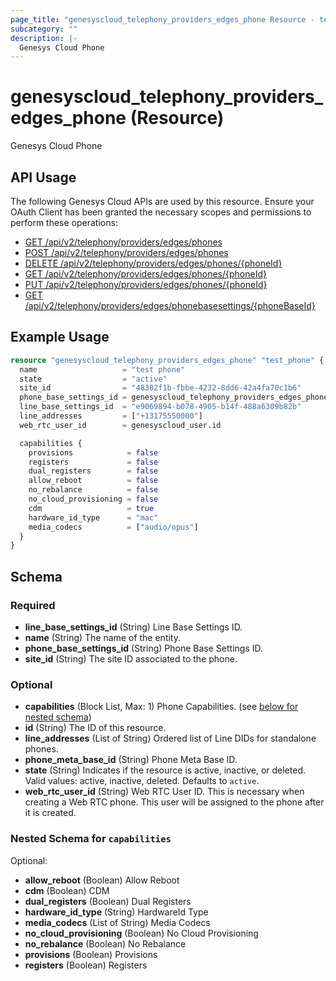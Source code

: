 ```yaml
---
page_title: "genesyscloud_telephony_providers_edges_phone Resource - terraform-provider-genesyscloud"
subcategory: ""
description: |-
  Genesys Cloud Phone
---
```

# genesyscloud_telephony_providers_edges_phone (Resource)

Genesys Cloud Phone

## API Usage
The following Genesys Cloud APIs are used by this resource. Ensure your OAuth Client has been granted the necessary scopes and permissions to perform these operations:

* [GET /api/v2/telephony/providers/edges/phones](https://developer.genesys.cloud/api/rest/v2/telephonyprovidersedge/#get-api-v2-telephony-providers-edges-phones)
* [POST /api/v2/telephony/providers/edges/phones](https://developer.genesys.cloud/api/rest/v2/telephonyprovidersedge/#post-api-v2-telephony-providers-edges-phones)
* [DELETE /api/v2/telephony/providers/edges/phones/{phoneId}](https://developer.genesys.cloud/api/rest/v2/telephonyprovidersedge/#delete-api-v2-telephony-providers-edges-phones--phoneId-)
* [GET /api/v2/telephony/providers/edges/phones/{phoneId}](https://developer.genesys.cloud/api/rest/v2/telephonyprovidersedge/#get-api-v2-telephony-providers-edges-phones--phoneId-)
* [PUT /api/v2/telephony/providers/edges/phones/{phoneId}](https://developer.genesys.cloud/api/rest/v2/telephonyprovidersedge/#put-api-v2-telephony-providers-edges-phones--phoneId-)
* [GET /api/v2/telephony/providers/edges/phonebasesettings/{phoneBaseId}](https://developer.genesys.cloud/api/rest/v2/telephonyprovidersedge/#get-api-v2-telephony-providers-edges-phonebasesettings--phoneBaseId-)

## Example Usage

```terraform
resource "genesyscloud_telephony_providers_edges_phone" "test_phone" {
  name                   = "test phone"
  state                  = "active"
  site_id                = "48382f1b-fbbe-4232-8dd6-42a4fa70c1b6"
  phone_base_settings_id = genesyscloud_telephony_providers_edges_phonebasesettings.id
  line_base_settings_id  = "e9069894-b078-4905-b14f-488a6309b82b"
  line_addresses         = ["+13175550000"]
  web_rtc_user_id        = genesyscloud_user.id

  capabilities {
    provisions            = false
    registers             = false
    dual_registers        = false
    allow_reboot          = false
    no_rebalance          = false
    no_cloud_provisioning = false
    cdm                   = true
    hardware_id_type      = "mac"
    media_codecs          = ["audio/opus"]
  }
}
```

<!-- schema generated by tfplugindocs -->
## Schema

### Required

- **line_base_settings_id** (String) Line Base Settings ID.
- **name** (String) The name of the entity.
- **phone_base_settings_id** (String) Phone Base Settings ID.
- **site_id** (String) The site ID associated to the phone.

### Optional

- **capabilities** (Block List, Max: 1) Phone Capabilities. (see [below for nested schema](#nestedblock--capabilities))
- **id** (String) The ID of this resource.
- **line_addresses** (List of String) Ordered list of Line DIDs for standalone phones.
- **phone_meta_base_id** (String) Phone Meta Base ID.
- **state** (String) Indicates if the resource is active, inactive, or deleted. Valid values: active, inactive, deleted. Defaults to `active`.
- **web_rtc_user_id** (String) Web RTC User ID. This is necessary when creating a Web RTC phone. This user will be assigned to the phone after it is created.

<a id="nestedblock--capabilities"></a>
### Nested Schema for `capabilities`

Optional:

- **allow_reboot** (Boolean) Allow Reboot
- **cdm** (Boolean) CDM
- **dual_registers** (Boolean) Dual Registers
- **hardware_id_type** (String) HardwareId Type
- **media_codecs** (List of String) Media Codecs
- **no_cloud_provisioning** (Boolean) No Cloud Provisioning
- **no_rebalance** (Boolean) No Rebalance
- **provisions** (Boolean) Provisions
- **registers** (Boolean) Registers

